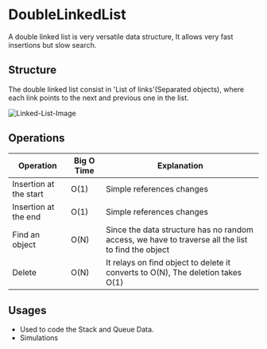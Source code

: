 # DoubleLinkedList

A double linked list is  very versatile data structure, It allows very fast insertions but slow search.

## Structure

The double linked list consist in 'List of links'(Separated objects), where each link points to the next and previous one in the list.


![Linked-List-Image](https://kalpacg.files.wordpress.com/2015/08/25b19-ll5.gif)


## Operations

| Operation              | Big O Time | Explanation                                                                                        |
|------------------------|------------|----------------------------------------------------------------------------------------------------|
| Insertion at the start | O(1)       | Simple references changes                                                                          |
| Insertion at the end   | O(1)       | Simple references changes                                                                          |
| Find an object         | O(N)       | Since the data structure has no random access, we have to traverse all the list to find the object |
| Delete                 | O(N)       | It relays on find object to delete it converts to O(N), The deletion takes O(1)                    |


## Usages

* Used to code the Stack and Queue Data.
* Simulations
